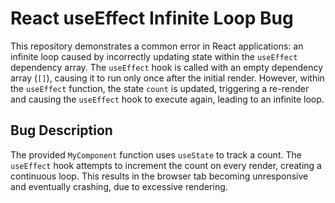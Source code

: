 # React useEffect Infinite Loop Bug

This repository demonstrates a common error in React applications: an infinite loop caused by incorrectly updating state within the `useEffect` dependency array. The `useEffect` hook is called with an empty dependency array (`[]`), causing it to run only once after the initial render. However, within the `useEffect` function, the state `count` is updated, triggering a re-render and causing the `useEffect` hook to execute again, leading to an infinite loop.

## Bug Description

The provided `MyComponent` function uses `useState` to track a count. The `useEffect` hook attempts to increment the count on every render, creating a continuous loop.  This results in the browser tab becoming unresponsive and eventually crashing, due to excessive rendering.
